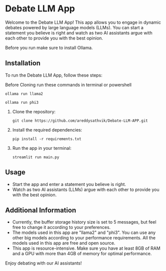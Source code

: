 # Debate LLM App

Welcome to the Debate LLM App! This app allows you to engage in dynamic debates powered by large language models (LLMs). You can start a statement you believe is right and watch as two AI assistants argue with each other to provide you with the best opinion.

Before you run make sure to install Ollama.
## Installation

To run the Debate LLM App, follow these steps:

Before Cloning
run these commands in terminal or powershell
  ```
  ollama run llama2
  ```
  ```
  ollama run phi3
  ```

1. Clone the repository:
   ```
   git clone https://github.com/areddysathvik/Debate-LLM-APP.git
   ```

2. Install the required dependencies:
   ```
   pip install -r requirements.txt
   ```

3. Run the app in your terminal:
   ```
   streamlit run main.py
   ```

## Usage

- Start the app and enter a statement you believe is right.
- Watch as two AI assistants (LLMs) argue with each other to provide you with the best opinion.

## Additional Information

- Currently, the buffer storage history size is set to 5 messages, but feel free to change it according to your preferences.
- The models used in this app are "llama2" and "phi3". You can use any other big models according to your performance requirements. All the models used in this app are free and open source.
- This app is resource-intensive. Make sure you have at least 8GB of RAM and a GPU with more than 4GB of memory for optimal performance.

Enjoy debating with our AI assistants!
